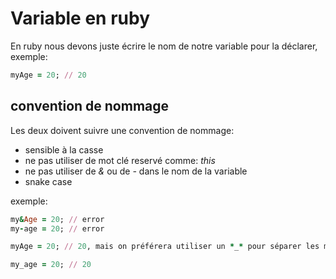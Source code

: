 # Variable en ruby

En ruby nous devons juste écrire le nom de notre variable pour la déclarer, exemple:
```rb
myAge = 20; // 20
```

## convention de nommage

Les deux doivent suivre une convention de nommage:

- sensible à la casse
- ne pas utiliser de mot clé reservé comme: *this*
- ne pas utiliser de *&* ou de *-* dans le nom de la variable
- snake case

exemple:
```rb
my&Age = 20; // error
my-age = 20; // error

myAge = 20; // 20, mais on préférera utiliser un *_* pour séparer les mots

my_age = 20; // 20
```